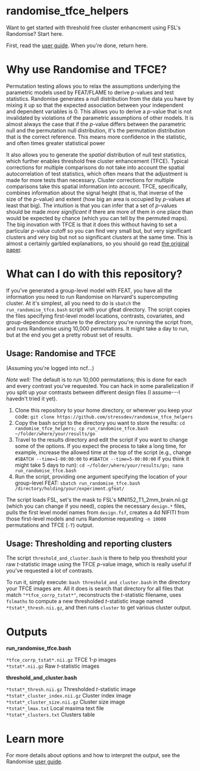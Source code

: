 # randomise_tfce_helpers

Want to get started with threshold free cluster enhancment using FSL's Randomise? Start here.

First, read the [user guide](https://fsl.fmrib.ox.ac.uk/fsl/fslwiki/Randomise/UserGuide). When you're done, return here.

# Why use Randomise and TFCE?

Permutation testing allows you to relax the assumptions underlying the parametric models used by FEAT/FLAME to derive _p_-values and test statistics. Randomise generates a null distribution from the data you have by mixing it up so that the expected association between your independent and dependent variables is 0. This allows you to derive a _p_-value that is not invalidated by violations of the parametric assumptions of other models. It is almost always the case that if the _p_-value differs between the parametric null and the permutation null distribution, it's the permutation distribution that is the correct reference. This means more confidence in the statistic, and often times greater statistical power

It also allows you to generate the _spatial_ distribution of null test statistics, which further enables threshold free cluster enhancement (TFCE). Typical corrections for multiple comparisons do not take into account the spatial autocorrelation of test statistics, which often means that the adjustment is made for more tests than necessary. Cluster corrections for multiple comparisons take this spatial information into account. TFCE, specifically, combines information about the signal height (that is, that inverse of the size of the _p_-value) and extent (how big an area is occupied by _p_-values at least that big). The intuition is that you can infer that a set of _p_-values should be made _more significant_ if there are more of them in one place than would be expected by chance (which you can tell by the permuted maps). The big inovation with TFCE is that it does this without having to set a particular _p_-value cutoff so you can find very small but, but very significant clusters and very big but not so significant clusters at the same time. This is almost a certainly garbled explanations, so you should go read [the original paper](https://doi.org/10.1016/j.neuroimage.2008.03.061).

# What can I do with this repository?

If you've generated a group-level model with FEAT, you have all the information you need to run Randomise on Harvard's supercomputing cluster. At it's simplest, all you need to do is `sbatch` the `run_randomise_tfce.bash` script with your gfeat directory. The script copies the files specifying first-level model locations, contrasts, covariates, and group-dependence structure to the directory you're running the script from, and runs Randomise using 10,000 permutations. It might take a day to run, but at the end you get a pretty robust set of results.

## Usage: Randomise and TFCE

(Assuming you're logged into ncf...)

_Note well:_ The default is to run 10,000 permutations; this is done for each and every contrast you've requested. You can hack in some parallelization if you split up your contrasts between different design files (I assume---I havedn't tried it yet).

1. Clone this repository to your home directory, or wherever you keep your code: `git clone https://github.com/stressdev/randomise_tfce_helpers`
2. Copy the bash script to the directory you want to store the results: `cd randomise_tfce_helpers; cp run_randomise_tfce.bash ~/folder/where/your/results/go`
3. Travel to the results directory and edit the script if you want to change some of the options. If you expect the process to take a long time, for example, increase the allowed time at the top of the script (e.g., change `#SBATCH --time=1-00:00:00` to `#SBATCH --time=5-00:00:00` if you think it might take 5 days to run): `cd ~/folder/where/your/results/go; nano run_randomise_tfce.bash`
4. Run the script, providing one argument specifying the location of your group-level FEAT: `sbatch run_randomise_tfce.bash /directory/holding/your/experiment.gfeat/`

The script loads FSL, set's the mask to FSL's MNI152_T1_2mm_brain.nii.gz (which you can change if you need), copies the necessary `design.*` files, pulls the first level model names from `design.fsf`, creates a 4d NIFITI from those first-level models and runs Randomise requesting `-n 10000` permutations and TFCE (`-T`) output.

## Usage: Thresholding and reporting clusters

The script `threshold_and_cluster.bash` is there to help you threshold your raw _t_-statistic image using the TFCE _p_-value image, which is really useful if you've requested a lot of contrasts.

To run it, simply execute: `bash threshold_and_cluster.bash` in the directory your TFCE images are. All it does is search that directory for all files that match `"*tfce_corrp_tstat*"`, reconstructs the _t_-statistic filename, uses `fslmaths` to compute a new thresholded _t_-statistic image named `*tstat*_thresh.nii.gz`, and then runs `cluster` to get various cluster output.

# Outputs

**run_randomise_tfce.bash**

`*tfce_corrp_tstat*.nii.gz` TFCE 1-_p_ images  
`*tstat*.nii.gz` Raw _t_-statistic images

**threshold_and_cluster.bash**

`*tstat*_thresh.nii.gz` Thresholded _t_-statistic image  
`*tstat*_cluster_index.nii.gz` Cluster index image  
`*tstat*_cluster_size.nii.gz` Cluster size image  
`*tstat*_lmax.txt` Local maxima text file  
`*tstat*_clusters.txt` Clusters table

# Learn more

For more details about options and how to interpret the output, see the Randomise [user guide](https://fsl.fmrib.ox.ac.uk/fsl/fslwiki/Randomise/UserGuide).

